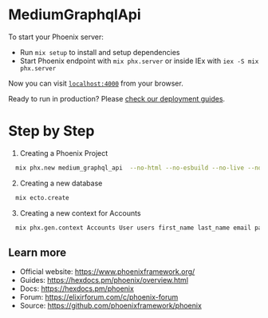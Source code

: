 # MediumGraphqlApi

To start your Phoenix server:

  * Run `mix setup` to install and setup dependencies
  * Start Phoenix endpoint with `mix phx.server` or inside IEx with `iex -S mix phx.server`

Now you can visit [`localhost:4000`](http://localhost:4000) from your browser.

Ready to run in production? Please [check our deployment guides](https://hexdocs.pm/phoenix/deployment.html).

# Step by Step 

1. Creating a Phoenix Project

```bash
  mix phx.new medium_graphql_api  --no-html --no-esbuild --no-live --no-tailwind
```

2. Creating a new database 

```bash
  mix ecto.create
```

3. Creating a new context for Accounts

```bash
  mix phx.gen.context Accounts User users first_name last_name email password_hash role
```


## Learn more

  * Official website: https://www.phoenixframework.org/
  * Guides: https://hexdocs.pm/phoenix/overview.html
  * Docs: https://hexdocs.pm/phoenix
  * Forum: https://elixirforum.com/c/phoenix-forum
  * Source: https://github.com/phoenixframework/phoenix
